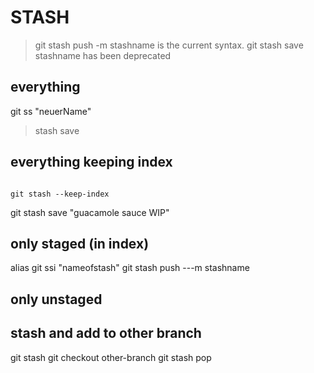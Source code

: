 STASH
=====
>  git stash push -m stashname is the current syntax. git stash save stashname has been deprecated

## everything
git ss "neuerName"
> stash save

## everything keeping index
```

git stash --keep-index

```

git stash save "guacamole sauce WIP"

## only staged (in index)
alias git ssi "nameofstash"
git stash push ---m stashname

## only unstaged

## stash and add to other branch
git stash
git checkout other-branch
git stash pop